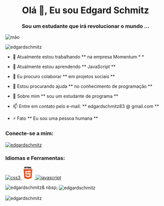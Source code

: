<h1 align = "center"> Olá 👋, Eu sou Edgard Schmitz </h1>
<h3 align = "center"> Sou um estudante que irá revolucionar o mundo ... </h3>
 
 <img src="https://images.freeimages.com/images/large-previews/144/laptop-1240269.jpg" alt="mão">

<p align = "left"> <img src = "https://komarev.com/ghpvc/?username=edgardschmitz&label=Profile%20views&color=0e75b6&style=flat" alt = "edgardschmitz" /> </p>

- 🔭 Atualmente estou trabalhando ** na empresa Momentum * *

- 🌱 Atualmente estou aprendendo ** JavaScript **

- 👯 Eu procuro colaborar ** em projetos sociais **

- 🤝 Estou procurando ajuda ** no conhecimento de programação **

- 💬 Sobre mim ** sou um estudante de programa **

- 📫 Entre em contato pelo e-mail: ** edgardschmitz83 @ gmail.com **

- ⚡ Fato ** Eu sou uma pessoa humana **

<h3 align = "left"> Conecte-se a mim: </h3>
<p align = "left">
<a href="https://instagram.com/edgardschmitz" target="blank"> <img align = "center" src = "https://raw.githubusercontent.com/rahuldkjain/github-profile-readme-generator /master/src/images/icons/Social/instagram.svg "alt =" edgardschmitz "height =" 30 "width =" 40 "/> </a>
</p>

<h3 align =" left "> Idiomas e Ferramentas: </h3>
<p align = "left"> <a href="https://www.w3schools.com/css/" target="_blank"> <img src = "https://raw.githubusercontent.com/devicons/devicon /master/icons/css3/css3-original-wordmark.svg "alt =" css3 "width =" 40 "height =" 40 "/> </a> <a href =" https://www.w3.org / html / "target =" _ blank "> <img src =" https://raw.githubusercontent.com/devicons/devicon/master/icons/html5/html5-original-wordmark.svg "alt =" html5 "width = "40" height = "40" /> </a> <a href="https://developer.mozilla.org/en-US/docs/Web/JavaScript" target="_blank"> <img src = " https: //raw.githubusercontent.com / devicons / devicon / master / icons / javascript / javascript-original.svg "alt =" javascript "width =" 40 "height =" 40 "/> </a> </p>



<p> <img align = "left" src = "https://github-readme-stats.vercel.app/api/top-langs?username=edgardschmitz&show_icons=true&locale=en&layout=compact" alt = "edgardschmitz" /> </p>

<p> & nbsp; <img align = "center" src = "https://github-readme-stats.vercel.app/api?username=edgardschmitz&show_icons=true&locale=en" alt = "edgardschmitz" /> </p>

<p> <img align = "center" src = "https://github-readme-streak-stats.herokuapp.com/?user=edgardschmitz&" alt = "edgardschmitz" /> </p>
